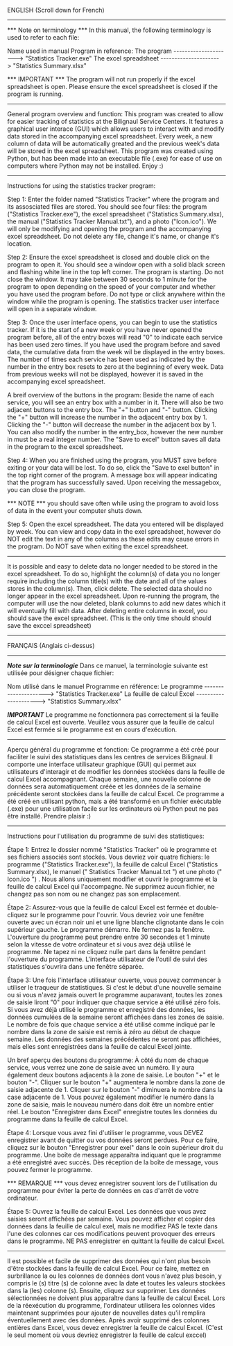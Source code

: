 
ENGLISH (Scroll down for French)

--------------------------------------------------------------------------------------------------------

*** Note on terminology ***
In this manual, the following terminology is used to refer to each file: 

Name used in manual 			       Program in reference: 
The program 		---------------------> "Statistics Tracker.exe"
The excel spreadsheet 	---------------------> "Statistics Summary.xlsx"

*** IMPORTANT ***
The program will not run properly if the excel spreadsheet is open. Please ensure the excel spreadsheet is closed if the program is running. 

--------------------------------------------------------------------------------------------------------

General program overview and function: 
This program was created to allow for easier tracking of statistics at the Bilignaul Service Centers. It features a graphical user interace (GUI) which allows users to interact with and modify data stored in the accompanying excel spreadsheet. Every week, a new column of data will be automatically greated and the previous week's data will be stored in the excel spreadsheet. This program was created using Python, but has been made into an executable file (.exe) for ease of use on computers where Python may not be installed. Enjoy :)

--------------------------------------------------------------------------------------------------------

Instructions for using the statistics tracker program: 

Step 1: Enter the folder named "Statistics Tracker" where the program and its assosciated files are stored. You should see four files: the program ("Statistics Tracker.exe"), the excel spreadsheet ("Statistics Summary.xlsx), the manual ("Statistics Tracker Manual.txt"), and a photo ("Icon.ico"). We will only be modifying and opening the program and the accompanying excel spreadsheet. Do not delete any file, change it's name, or change it's location. 

Step 2: Ensure the excel spreadsheet is closed and double click on the program to open it. You should see a window open with a solid black screen and flashing white line in the top left corner. The program is starting. Do not close the window. It may take between 30 seconds to 1 minute for the program to open depending on the speed of your computer and whether you have used the program before. Do not type or click anywhere within the window while the program is opening. The statistics tracker user interface will open in a separate window. 

Step 3: Once the user interface opens, you can begin to use the statistics tracker. If it is the start of a new week or you have never opened the program before, all of the entry boxes will read "0" to indicate each service has been used zero times. If you have used the program before and saved data, the cumulative data from the week wil be displayed in the entry boxes. The number of times each service has been used as indicated by the number in the entry box resets to zero at the beginning of every week. Data from previous weeks will not be displayed, however it is saved in the accompanying excel spreadsheet. 

A breif overview of the buttons in the program: 
Beside the name of each service, you will see an entry box with a number in it. There will also be two adjacent buttons to the entry box. The "+" button and "-" button. Clicking the "+" button will increase the number in the adjacent entry box by 1. Clicking the "-" button will decrease the number in the adjacent box by 1. You can also modify the number in the entry_box, however the new number in must be a real integer number. The "Save to excel" button saves all data in the program to the excel spreadsheet. 

Step 4: When you are finished using the program, you MUST save before exiting or your data will be lost. To do so, click the "Save to exel button" in the top right corner of the program. A message box will appear indicating that the program has successfully saved. Upon receiving the messagebox, you can close the program. 

*** NOTE *** you should save often while using the program to avoid loss of data in the event your computer shuts down. 

Step 5: Open the excel spreadsheet. The data you entered will be displayed by week. You can view and copy data in the exel spreadsheet, however do NOT edit the text in any of the columns as these edits may cause errors in the program. Do NOT save when exiting the excel spreadsheet. 

--------------------------------------------------------------------------------------------------------

It is possible and easy to delete data no longer needed to be stored in the excel spreadsheet. To do so, highlight the column(s) of data you no longer require including the column title(s) with the date and all of the values stores in the column(s). Then, click delete. The selected data should no longer appear in the excel spreadsheet. Upon re-running the program, the computer will use the now deleted, blank columns to add new dates which it will eventually fill with data. After deleting entire columns in excel, you should save the excel spreadsheet. (This is the only time should should save the exccel spreadsheet)





--------------------------------------------------------------------------------------------------------





FRANÇAIS (Anglais ci-dessus)

--------------------------------------------------------------------------------------------------------

***Note sur la terminologie***
Dans ce manuel, la terminologie suivante est utilisée pour désigner chaque fichier:

Nom utilisé dans le manuel		       Programme en référence:
Le programme		      ---------------------> "Statistics Tracker.exe"
La feuille de calcul Excel    ---------------------> "Statistics Summary.xlsx"

***IMPORTANT***
Le programme ne fonctionnera pas correctement si la feuille de calcul Excel est ouverte. Veuillez vous assurer que la feuille de calcul Excel est fermée si le programme est en cours d'exécution.

--------------------------------------------------------------------------------------------------------

Aperçu général du programme et fonction:
Ce programme a été créé pour faciliter le suivi des statistiques dans les centres de services Bilignaul. Il comporte une interface utilisateur graphique (GUI) qui permet aux utilisateurs d'interagir et de modifier les données stockées dans la feuille de calcul Excel accompagnant. Chaque semaine, une nouvelle colonne de données sera automatiquement créée et les données de la semaine précédente seront stockées dans la feuille de calcul Excel. Ce programme a été créé en utilisant python, mais a été transformé en un fichier exécutable (.exe) pour une utilisation facile sur les ordinateurs où Python peut ne pas être installé. Prendre plaisir :)

--------------------------------------------------------------------------------------------------------

Instructions pour l'utilisation du programme de suivi des statistiques:

Étape 1: Entrez le dossier nommé "Statistics Tracker" où le programme et ses fichiers associés sont stockés. Vous devriez voir quatre fichiers: le programme ("Statistics Tracker.exe"), la feuille de calcul Excel ("Statistics Summary.xlsx), le manuel (" Statistics Tracker Manual.txt ") et une photo (" Icon.ico ") . Nous allons uniquement modifier et ouvrir le programme et la feuille de calcul Excel qui l'accompagne. Ne supprimez aucun fichier, ne changez pas son nom ou ne changez pas son emplacement.

Étape 2: Assurez-vous que la feuille de calcul Excel est fermée et double-cliquez sur le programme pour l'ouvrir. Vous devriez voir une fenêtre ouverte avec un écran noir uni et une ligne blanche clignotante dans le coin supérieur gauche. Le programme démarre. Ne fermez pas la fenêtre. L'ouverture du programme peut prendre entre 30 secondes et 1 minute selon la vitesse de votre ordinateur et si vous avez déjà utilisé le programme. Ne tapez ni ne cliquez nulle part dans la fenêtre pendant l'ouverture du programme. L'interface utilisateur de l'outil de suivi des statistiques s'ouvrira dans une fenêtre séparée.

Étape 3: Une fois l'interface utilisateur ouverte, vous pouvez commencer à utiliser le traqueur de statistiques. Si c'est le début d'une nouvelle semaine ou si vous n'avez jamais ouvert le programme auparavant, toutes les zones de saisie liront "0" pour indiquer que chaque service a été utilisé zéro fois. Si vous avez déjà utilisé le programme et enregistré des données, les données cumulées de la semaine seront affichées dans les zones de saisie. Le nombre de fois que chaque service a été utilisé comme indiqué par le nombre dans la zone de saisie est remis à zéro au début de chaque semaine. Les données des semaines précédentes ne seront pas affichées, mais elles sont enregistrées dans la feuille de calcul Excel jointe.

Un bref aperçu des boutons du programme:
À côté du nom de chaque service, vous verrez une zone de saisie avec un numéro. Il y aura également deux boutons adjacents à la zone de saisie. Le bouton "+" et le bouton "-". Cliquer sur le bouton "+" augmentera le nombre dans la zone de saisie adjacente de 1. Cliquer sur le bouton "-" diminuera le nombre dans la case adjacente de 1. Vous pouvez également modifier le numéro dans la zone de saisie, mais le nouveau numéro dans doit être un nombre entier réel. Le bouton "Enregistrer dans Excel" enregistre toutes les données du programme dans la feuille de calcul Excel.

Étape 4: Lorsque vous avez fini d'utiliser le programme, vous DEVEZ enregistrer avant de quitter ou vos données seront perdues. Pour ce faire, cliquez sur le bouton "Enregistrer pour exel" dans le coin supérieur droit du programme. Une boîte de message apparaîtra indiquant que le programme a été enregistré avec succès. Dès réception de la boîte de message, vous pouvez fermer le programme.

*** REMARQUE *** vous devez enregistrer souvent lors de l'utilisation du programme pour éviter la perte de données en cas d'arrêt de votre ordinateur.

Étape 5: Ouvrez la feuille de calcul Excel. Les données que vous avez saisies seront affichées par semaine. Vous pouvez afficher et copier des données dans la feuille de calcul exel, mais ne modifiez PAS le texte dans l'une des colonnes car ces modifications peuvent provoquer des erreurs dans le programme. NE PAS enregistrer en quittant la feuille de calcul Excel.

--------------------------------------------------------------------------------------------------------

Il est possible et facile de supprimer des données qui n'ont plus besoin d'être stockées dans la feuille de calcul Excel. Pour ce faire, mettez en surbrillance la ou les colonnes de données dont vous n'avez plus besoin, y compris le (s) titre (s) de colonne avec la date et toutes les valeurs stockées dans la (les) colonne (s). Ensuite, cliquez sur supprimer. Les données sélectionnées ne doivent plus apparaître dans la feuille de calcul Excel. Lors de la réexécution du programme, l'ordinateur utilisera les colonnes vides maintenant supprimées pour ajouter de nouvelles dates qu'il remplira éventuellement avec des données. Après avoir supprimé des colonnes entières dans Excel, vous devez enregistrer la feuille de calcul Excel. (C'est le seul moment où vous devriez enregistrer la feuille de calcul exccel)

